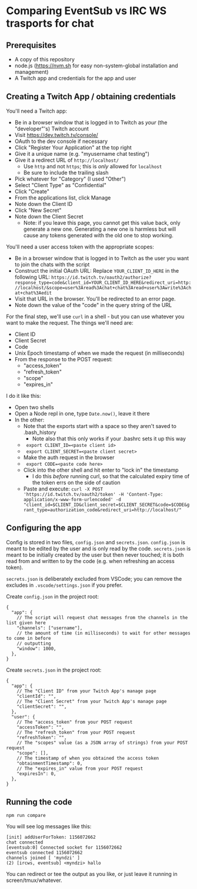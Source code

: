 # Comparing EventSub vs IRC WS trasports for chat

## Prerequisites

- A copy of this repository
- node.js (https://nvm.sh for easy non-system-global installation and management)
- A Twitch app and credentials for the app and user

## Creating a Twitch App / obtaining credentials

You'll need a Twitch app:

- Be in a browser window that is logged in to Twitch as _your_ (the "developer"'s)
  Twitch account
- Visit https://dev.twitch.tv/console/
- OAuth to the dev console if necessary
- Click "Register Your Application" at the top right
- Give it a unique name (e.g. "myusername chat testing")
- Give it a redirect URL of `http://localhost/`
  - Use `http` and not `https`; this is _only_ allowed for `localhost`
  - Be sure to include the trailing slash
- Pick whatever for "Category" (I used "Other")
- Select "Client Type" as "Confidential"
- Click "Create"
- From the applications list, click Manage
- Note down the Client ID
- Click "New Secret"
- Note down the Client Secret
  - Note: if you leave this page, you cannot get this value back, only
    generate a new one. Generating a new one is harmless but will cause
    any tokens generated with the old one to stop working.

You'll need a user access token with the appropriate scopes:

- Be in a browser window that is logged in to Twitch as the user you want to
  join the chats with the script
- Construct the initial OAuth URL:
  Replace `YOUR_CLIENT_ID_HERE` in the following URL:
  `https://id.twitch.tv/oauth2/authorize?response_type=code&client_id=YOUR_CLIENT_ID_HERE&redirect_uri=http://localhost/&scope=user%3Aread%3Achat+chat%3Aread+user%3Awrite%3Achat+chat%3Aedit`
- Visit that URL in the browser. You'll be redirected to an error page.
- Note down the value of the "code" in the query string of the URL

For the final step, we'll use `curl` in a shell - but you can use whatever
you want to make the request. The things we'll need are:

- Client ID
- Client Secret
- Code
- Unix Epoch timestamp of when we made the request (in milliseconds)
- From the response to the POST request:
  - "access_token"
  - "refresh_token"
  - "scope"
  - "expires_in"

I do it like this:

- Open two shells
- Open a Node repl in one, type `Date.now()`, leave it there
- In the other:
  - Note that the exports start with a space so they aren't saved to .bash_history
    - Note also that this only works if your .bashrc sets it up this way
  - ` export CLIENT_ID=<paste client id>`
  - ` export CLIENT_SECRET=<paste client secret>`
  - Make the auth request in the browser
  - ` export CODE=<paste code here>`
  - Click into the other shell and hit enter to "lock in" the timestamp
    - I do this _before_ running curl, so that the calculated expiry time
      of the token errs on the side of caution
  - Paste and execute: `curl -X POST 'https://id.twitch.tv/oauth2/token' -H 'Content-Type: application/x-www-form-urlencoded' -d "client_id=$CLIENT_ID&client_secret=$CLIENT_SECRET&code=$CODE&grant_type=authorization_code&redirect_uri=http://localhost/"`

## Configuring the app

Config is stored in two files, `config.json` and `secrets.json`. `config.json` is meant to be
edited by the user and is only read by the code. `secrets.json` is meant to be initially created
by the user but then never touched; it is both read from and written to by the code (e.g. when
refreshing an access token).

`secrets.json` is deliberately excluded from VSCode; you can remove the excludes in `.vscode/settings.json`
if you prefer.

Create `config.json` in the project root:

```jsonc
{
  "app": {
    // The script will request chat messages from the channels in the list given here
    "channels": ["username"],
    // the amount of time (in milliseconds) to wait for other messages to come in before
    // outputting
    "window": 1000,
  },
}
```

Create `secrets.json` in the project root:

```jsonc
{
  "app": {
    // The "Client ID" from your Twitch App's manage page
    "clientId": "",
    // The "Client Secret" from your Twitch App's manage page
    "clientSecret": "",
  },
  "user": {
    // The "access_token" from your POST request
    "accessToken": "",
    // The "refresh_token" from your POST request
    "refreshToken": "",
    // The "scopes" value (as a JSON array of strings) from your POST request
    "scope": [],
    // The timestamp of when you obtained the access token
    "obtainmentTimestamp": 0,
    // The "expires_in" value from your POST request
    "expiresIn": 0,
  },
}
```

## Running the code

`npm run compare`

You will see log messages like this:

```
[init] addUserForToken: 1156072662
chat connected
[eventsub:0] Connected socket for 1156072662
eventsub connected 1156072662
channels joined [ 'myndzi' ]
(2) [ircws, eventsub] <myndzi> hallo
```

You can redirect or tee the output as you like, or just leave it running
in screen/tmux/whatever.

